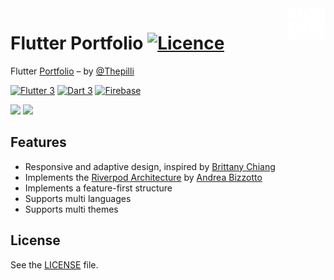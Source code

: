 <img src="assets/images/Zeyada_White.png" align="right" width="60px"/>

# Flutter Portfolio [![Licence](https://img.shields.io/badge/licence-MIT-a51931.svg?style=flat-square)](https://github.com/Aaldn/portfolio/blob/main/LICENSE.md)

Flutter [Portfolio]() – by [@Thepilli](https://github.com/Thepilli)

[![Flutter 3](https://img.shields.io/badge/Flutter-3.10-02569b.svg?style=flat-square&logo=flutter&logoColor=13b9fd)](https://flutter.dev/)
[![Dart 3](https://img.shields.io/badge/Dart-3.0-0175c2.svg?style=flat-square&logo=dart&logoColor=13b9fd)](https://dart.dev/)
[![Firebase](https://img.shields.io/badge/Firebase--ffcc30.svg?style=flat-square&logo=firebase)](https://firebase.google.com/)

<img src="https://firebasestorage.googleapis.com/v0/b/my-api-endpoint.appspot.com/o/Portfolio_dark.png?alt=media&token=29008602-df87-44b7-873d-aa0e4920e804">
<img src="https://firebasestorage.googleapis.com/v0/b/my-api-endpoint.appspot.com/o/Portfolio_light.png?alt=media&token=4b487b44-81e1-4624-a90f-c673372d0fc1">

## Features

- Responsive and adaptive design, inspired by [Brittany Chiang](https://brittanychiang.com)
- Implements the [Riverpod Architecture](https://codewithandrea.com/articles/flutter-app-architecture-riverpod-introduction/) by [Andrea Bizzotto](https://github.com/bizz84)
- Implements a feature-first structure
- Supports multi languages
- Supports multi themes

## License

See the [LICENSE](https://github.com/Thepilli/portfolio/blob/main/LICENSE.md) file.
